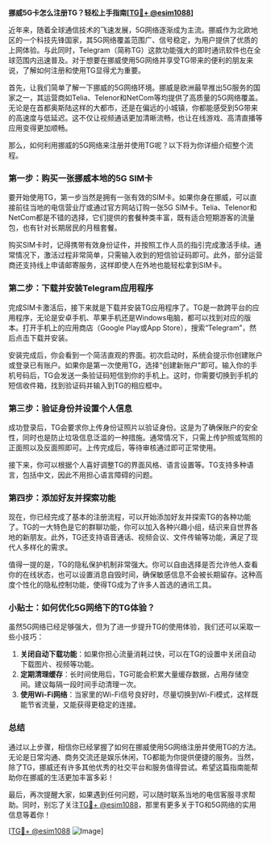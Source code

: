 **挪威5G卡怎么注册TG？轻松上手指南[[TG💪+ @esim1088](https://t.me/s/esim1088)]**

近年来，随着全球通信技术的飞速发展，5G网络逐渐成为主流。挪威作为北欧地区的一个科技先锋国家，其5G网络覆盖范围广、信号稳定，为用户提供了优质的上网体验。与此同时，Telegram（简称TG）这款功能强大的即时通讯软件也在全球范围内迅速普及。对于想要在挪威使用5G网络并享受TG带来的便利的朋友来说，了解如何注册和使用TG显得尤为重要。

首先，让我们简单了解一下挪威的5G网络环境。挪威是欧洲最早推出5G服务的国家之一，其运营商如Telia、Telenor和NetCom等均提供了高质量的5G网络覆盖。无论是在首都奥斯陆这样的大都市，还是在偏远的小城镇，你都能感受到5G带来的高速度与低延迟。这不仅让视频通话更加清晰流畅，也让在线游戏、高清直播等应用变得更加顺畅。

那么，如何利用挪威的5G网络来注册并使用TG呢？以下将为你详细介绍整个流程。

### 第一步：购买一张挪威本地的5G SIM卡

要开始使用TG，第一步当然是拥有一张有效的SIM卡。如果你身在挪威，可以直接前往当地的电信营业厅或通过官方网站订购一张5G SIM卡。Telia、Telenor和NetCom都是不错的选择，它们提供的套餐种类丰富，既有适合短期游客的流量包，也有针对长期居民的月租套餐。

购买SIM卡时，记得携带有效身份证件，并按照工作人员的指引完成激活手续。通常情况下，激活过程非常简单，只需输入收到的短信验证码即可。此外，部分运营商还支持线上申请邮寄服务，这样即使人在外地也能轻松拿到SIM卡。

### 第二步：下载并安装Telegram应用程序

完成SIM卡激活后，接下来就是下载并安装TG应用程序了。TG是一款跨平台的应用程序，无论是安卓手机、苹果手机还是Windows电脑，都可以找到对应的版本。打开手机上的应用商店（Google Play或App Store），搜索“Telegram”，然后点击下载并安装。

安装完成后，你会看到一个简洁直观的界面。初次启动时，系统会提示你创建账户或登录已有账户。如果你是第一次使用TG，选择“创建新账户”即可。输入你的手机号码后，TG会发送一条验证码短信到你的手机上。这时，你需要切换到手机的短信收件箱，找到验证码并输入到TG的相应框中。

### 第三步：验证身份并设置个人信息

成功登录后，TG会要求你上传身份证照片以验证身份。这是为了确保账户的安全性，同时也是防止垃圾信息泛滥的一种措施。通常情况下，只需上传护照或驾照的正面照以及反面照即可。上传完成后，等待审核通过即可正常使用。

接下来，你可以根据个人喜好调整TG的界面风格、语言设置等。TG支持多种语言，包括中文，因此不用担心语言障碍的问题。

### 第四步：添加好友并探索功能

现在，你已经完成了基本的注册流程，可以开始添加好友并探索TG的各种功能了。TG的一大特色是它的群聊功能，你可以加入各种兴趣小组，结识来自世界各地的新朋友。此外，TG还支持语音通话、视频会议、文件传输等功能，满足了现代人多样化的需求。

值得一提的是，TG的隐私保护机制非常强大。你可以自由选择是否允许他人查看你的在线状态，也可以设置消息自毁时间，确保敏感信息不会被长期留存。这种高度个性化的隐私控制功能，使得TG成为了许多人首选的通讯工具。

### 小贴士：如何优化5G网络下的TG体验？

虽然5G网络已经足够强大，但为了进一步提升TG的使用体验，我们还可以采取一些小技巧：

1. **关闭自动下载功能**：如果你担心流量消耗过快，可以在TG的设置中关闭自动下载图片、视频等功能。
2. **定期清理缓存**：长时间使用后，TG可能会积累大量缓存数据，占用存储空间。建议每隔一段时间手动清理一次。
3. **使用Wi-Fi网络**：当家里的Wi-Fi信号良好时，尽量切换到Wi-Fi模式，这样既能节省流量，又能获得更稳定的连接。

### 总结

通过以上步骤，相信你已经掌握了如何在挪威使用5G网络注册并使用TG的方法。无论是日常沟通、商务交流还是娱乐休闲，TG都能为你提供便捷的服务。当然，除了TG，挪威还有许多其他优秀的社交平台和服务值得尝试。希望这篇指南能帮助你在挪威的生活更加丰富多彩！

最后，再次提醒大家，如果遇到任何问题，可以随时联系当地的电信客服寻求帮助。同时，别忘了关注[TG💪+ @esim1088](https://t.me/s/esim1088)，那里有更多关于TG和5G网络的实用信息等着你！

[[TG💪+ @esim1088](https://t.me/s/esim1088) ![Image](https://i.postimg.cc/4NQfJmqS/Snipaste-2025-05-13-00-14-12.png)]